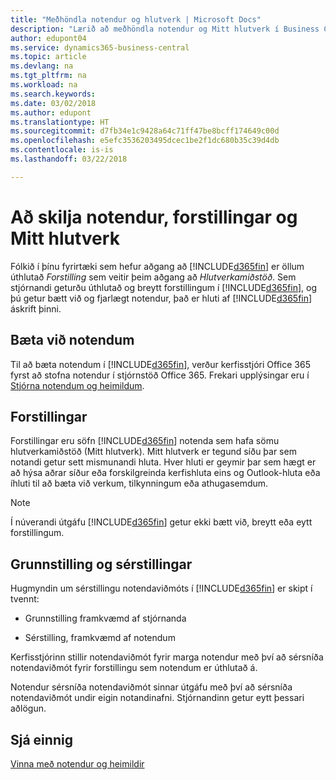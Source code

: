 ```yaml
---
title: "Meðhöndla notendur og hlutverk | Microsoft Docs"
description: "Lærið að meðhöndla notendur og Mitt hlutverk í Business Central."
author: edupont04
ms.service: dynamics365-business-central
ms.topic: article
ms.devlang: na
ms.tgt_pltfrm: na
ms.workload: na
ms.search.keywords: 
ms.date: 03/02/2018
ms.author: edupont
ms.translationtype: HT
ms.sourcegitcommit: d7fb34e1c9428a64c71ff47be8bcff174649c00d
ms.openlocfilehash: e5efc3536203495dcec1be2f1dc680b35c39d4db
ms.contentlocale: is-is
ms.lasthandoff: 03/22/2018

---
```

# <a name="understanding-users-profiles-and-role-centers"></a>Að skilja notendur, forstillingar og Mitt hlutverk
Fólkið í þínu fyrirtæki sem hefur aðgang að [!INCLUDE[d365fin](includes/d365fin_md.md)] er öllum úthlutað *Forstilling* sem veitir þeim aðgang að *Hlutverkamiðstöð*. Sem stjórnandi geturðu úthlutað og breytt forstillingum í [!INCLUDE[d365fin](includes/d365fin_md.md)], og þú getur bætt við og fjarlægt notendur, það er hluti af [!INCLUDE[d365fin](includes/d365fin_md.md)] áskrift þinni.  

## <a name="adding-users"></a>Bæta við notendum
Til að bæta notendum í [!INCLUDE[d365fin](includes/d365fin_md.md)], verður kerfisstjóri Office 365 fyrst að stofna notendur í stjórnstöð Office 365. Frekari upplýsingar eru í [Stjórna notendum og heimildum](ui-how-users-permissions.md).  

## <a name="profiles"></a>Forstillingar
Forstillingar eru söfn [!INCLUDE[d365fin](includes/d365fin_md.md)] notenda sem hafa sömu hlutverkamiðstöð (Mitt hlutverk). Mitt hlutverk er tegund síðu þar sem notandi getur sett mismunandi hluta. Hver hluti er geymir þar sem hægt er að hýsa aðrar síður eða forskilgreinda kerfishluta eins og Outlook-hluta eða íhluti til að bæta við verkum, tilkynningum eða athugasemdum.  

> [!NOTE]  
>  Í núverandi útgáfu [!INCLUDE[d365fin](includes/d365fin_md.md)] getur ekki bætt við, breytt eða eytt forstillingum.  

## <a name="configuration-and-personalization"></a>Grunnstilling og sérstillingar
Hugmyndin um sérstillingu notendaviðmóts í [!INCLUDE[d365fin](includes/d365fin_md.md)] er skipt í tvennt:  

-   Grunnstilling framkvæmd af stjórnanda  

-   Sérstilling, framkvæmd af notendum  

Kerfisstjórinn stillir notendaviðmót fyrir marga notendur með því að sérsníða notendaviðmót fyrir forstillingu sem notendum er úthlutað á.  

Notendur sérsníða notendaviðmót sinnar útgáfu með því að sérsníða notendaviðmót undir eigin notandinafni. Stjórnandinn getur eytt þessari aðlögun.  

## <a name="see-also"></a>Sjá einnig  
[Vinna með notendur og heimildir](ui-how-users-permissions.md)  
<!-- [Customize the User Interface](../customize-the-user-interface.md)   
 [Security Overview](../Security%20Overview.md)-->

